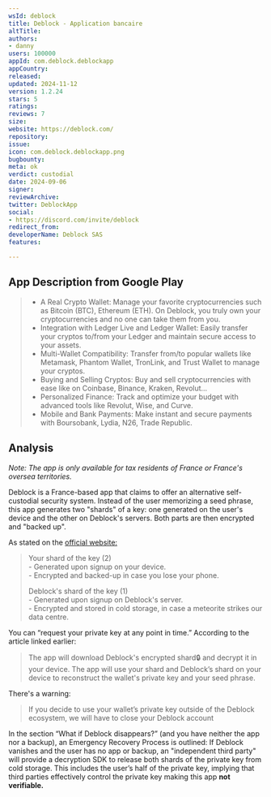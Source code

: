 ```yaml
---
wsId: deblock
title: Deblock - Application bancaire
altTitle: 
authors:
- danny
users: 100000
appId: com.deblock.deblockapp
appCountry: 
released: 
updated: 2024-11-12
version: 1.2.24
stars: 5
ratings: 
reviews: 7
size: 
website: https://deblock.com/
repository: 
issue: 
icon: com.deblock.deblockapp.png
bugbounty: 
meta: ok
verdict: custodial
date: 2024-09-06
signer: 
reviewArchive: 
twitter: DeblockApp
social:
- https://discord.com/invite/deblock
redirect_from: 
developerName: Deblock SAS
features: 

---
```


## App Description from Google Play

> - A Real Crypto Wallet: Manage your favorite cryptocurrencies such as Bitcoin (BTC), Ethereum (ETH). On Deblock, you truly own your cryptocurrencies and no one can take them from you.
> - Integration with Ledger Live and Ledger Wallet: Easily transfer your cryptos to/from your Ledger and maintain secure access to your assets.
> - Multi-Wallet Compatibility: Transfer from/to popular wallets like Metamask, Phantom Wallet, TronLink, and Trust Wallet to manage your cryptos.
> - Buying and Selling Cryptos: Buy and sell cryptocurrencies with ease like on Coinbase, Binance, Kraken, Revolut...
> - Personalized Finance: Track and optimize your budget with advanced tools like Revolut, Wise, and Curve.
> - Mobile and Bank Payments: Make instant and secure payments with Boursobank, Lydia, N26, Trade Republic.

## Analysis 

*Note: The app is only available for tax residents of France or France's oversea territories.*


Deblock is a France-based app that claims to offer an alternative self-custodial security system. Instead of the user memorizing a seed phrase, this app generates two "shards" of a key: one generated on the user's device and the other on Deblock's servers. Both parts are then encrypted and "backed up".

As stated on the [official website:](https://deblock.com/en-FR/best-non-custodial-wallets-in-the-world)

> Your shard of the key (2) <br>
    - Generated upon signup on your device. <br>
    - Encrypted and backed-up in case you lose your phone.
>
> Deblock's shard of the key (1) <br>
    - Generated upon signup on Deblock's server. <br>
    - Encrypted and stored in cold storage, in case a meteorite strikes our data centre.

You can “request your private key at any point in time.” According to the article linked earlier:

> The app will download Deblock's encrypted shard🔒 and decrypt it in your device. The app will use your shard and Deblock’s shard on your device to reconstruct the wallet's private key and your seed phrase.

There's a warning: 

> If you decide to use your wallet’s private key outside of the Deblock ecosystem, we will have to close your Deblock account

In the section “What if Deblock disappears?” (and you have neither the app nor a backup), an Emergency Recovery Process is outlined: If Deblock vanishes and the user has no app or backup, an "independent third party" will provide a decryption SDK to release both shards of the private key from cold storage. This includes the user’s half of the private key, implying that third parties effectively control the private key making this app **not verifiable.**